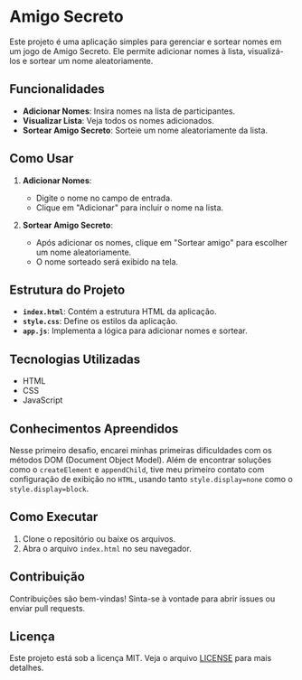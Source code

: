 # Amigo Secreto

Este projeto é uma aplicação simples para gerenciar e sortear nomes em um jogo de Amigo Secreto. Ele permite adicionar nomes à lista, visualizá-los e sortear um nome aleatoriamente.

## Funcionalidades

- **Adicionar Nomes**: Insira nomes na lista de participantes.
- **Visualizar Lista**: Veja todos os nomes adicionados.
- **Sortear Amigo Secreto**: Sorteie um nome aleatoriamente da lista.

## Como Usar

1. **Adicionar Nomes**:
   - Digite o nome no campo de entrada.
   - Clique em "Adicionar" para incluir o nome na lista.

2. **Sortear Amigo Secreto**:
   - Após adicionar os nomes, clique em "Sortear amigo" para escolher um nome aleatoriamente.
   - O nome sorteado será exibido na tela.

## Estrutura do Projeto

- **`index.html`**: Contém a estrutura HTML da aplicação.
- **`style.css`**: Define os estilos da aplicação.
- **`app.js`**: Implementa a lógica para adicionar nomes e sortear.

## Tecnologias Utilizadas

- HTML
- CSS
- JavaScript

## Conhecimentos Apreendidos

Nesse primeiro desafio, encarei minhas primeiras dificuldades com os métodos DOM (Document Object Model).
Além de encontrar soluções como o `createElement` e `appendChild`, tive meu primeiro contato com configuração de exibição no `HTML`, usando tanto `style.display=none` como o `style.display=block`.

## Como Executar

1. Clone o repositório ou baixe os arquivos.
2. Abra o arquivo `index.html` no seu navegador.

## Contribuição

Contribuições são bem-vindas! Sinta-se à vontade para abrir issues ou enviar pull requests.

## Licença

Este projeto está sob a licença MIT. Veja o arquivo [LICENSE](LICENSE) para mais detalhes.
